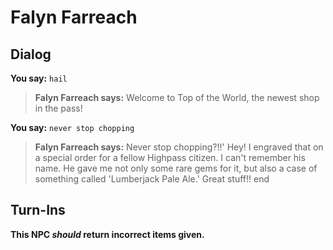 # Falyn Farreach


## Dialog

**You say:** `hail`



>**Falyn Farreach says:** Welcome to Top of the World, the newest shop in the pass!

**You say:** `never stop chopping`



>**Falyn Farreach says:** Never stop chopping?!!' Hey! I engraved that on a special order for a fellow Highpass citizen. I can't remember his name. He gave me not only some rare gems for it, but also a case of something called 'Lumberjack Pale Ale.' Great stuff!!
end



## Turn-Ins



**This NPC *should* return incorrect items given.**
